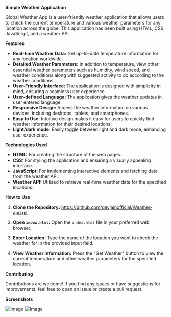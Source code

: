 **Simple Weather Application**

Global Weather App is a user-friendly weather application that allows users to check the current temperature and various weather parameters for any location across the globe. 
This application has been built using HTML, CSS, JavaScript, and a weather API.

**Features**
- **Real-time Weather Data:** Get up-to-date temperature information for any location worldwide.
- **Detailed Weather Parameters:** In addition to temperature, view other essential weather parameters such as humidity, wind speed, and weather conditions
  along with suggested activity to do according to the weather conditions.
- **User-Friendly Interface:** The application is designed with simplicity in mind, ensuring a seamless user experience.
- **User-defined Language:** The application gives the weather updates in user entered language.
- **Responsive Design:** Access the weather information on various devices, including desktops, tablets, and smartphones.
- **Easy to Use:** Intuitive design makes it easy for users to quickly find weather information for their desired locations.
- **Light/dark mode:** Easily toggle between light and dark mode, enhancing user experience.

**Technologies Used**
- **HTML:** For creating the structure of the web pages.
- **CSS:** For styling the application and ensuring a visually appealing interface.
- **JavaScript:** For implementing interactive elements and fetching data from the weather API.
- **Weather API:** Utilized to retrieve real-time weather data for the specified locations.

**How to Use**

1. **Clone the Repository:**
https://github.com/devjainofficial/Weather-app.git

3. **Open `index.html`:**
Open the `index.html` file in your preferred web browser.

4. **Enter Location:**
Type the name of the location you want to check the weather for in the provided input field.

5. **View Weather Information:**
Press the "Get Weather" button to view the current temperature and other weather parameters for the specified location.

**Contributing**

Contributions are welcome! If you find any issues or have suggestions for improvements, feel free to open an issue or create a pull request.

**Screenshots**

 ![Image](https://github.com/user-attachments/assets/4dd53c66-2efc-4f93-86a5-325a6b7f4926)
 ![Image](https://github.com/user-attachments/assets/f4cf5122-7410-4510-9c37-61d04ca6116f)





  
